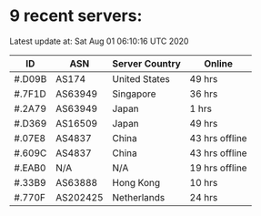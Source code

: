 # 9 recent servers:

Latest update at: Sat Aug 01 06:10:16 UTC 2020

| ID | ASN | Server Country | Online |
| -- | --- | -------------- | ------ |
| #.D09B | AS174 | United States | 49 hrs |
| #.7F1D | AS63949 | Singapore | 36 hrs |
| #.2A79 | AS63949 | Japan | 1 hrs |
| #.D369 | AS16509 | Japan | 49 hrs |
| #.07E8 | AS4837 | China | 43 hrs offline |
| #.609C | AS4837 | China | 43 hrs offline |
| #.EAB0 | N/A | N/A | 19 hrs offline |
| #.33B9 | AS63888 | Hong Kong | 10 hrs |
| #.770F | AS202425 | Netherlands | 24 hrs |

